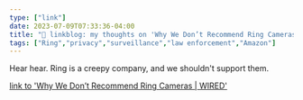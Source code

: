 ```yaml
---
type: ["link"]
date: 2023-07-09T07:33:36-04:00
title: "🔗 linkblog: my thoughts on 'Why We Don’t Recommend Ring Cameras | WIRED'"
tags: ["Ring","privacy","surveillance","law enforcement","Amazon"]
---
```

Hear hear. Ring is a creepy company, and we shouldn't support them.  
 

[link to 'Why We Don’t Recommend Ring Cameras | WIRED'](https://www.wired.com/story/why-we-do-not-recommend-ring/)

